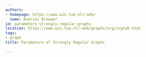 ```yaml
---
authors:
- homepage: https://www.win.tue.nl/~aeb/
  name: Andries Brouwer
id: parameters-strongly-regular-graphs
location: https://www.win.tue.nl/~aeb/graphs/srg/srgtab.html
tags:
- graph
title: Parameters of Strongly Regular Graphs

---
```


